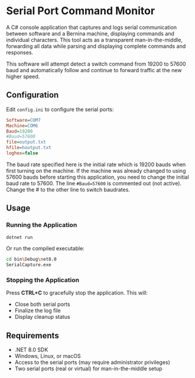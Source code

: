 # Serial Port Command Monitor

A C# console application that captures and logs serial communication between software and a Bernina machine, displaying commands and individual characters. This tool acts as a transparent man-in-the-middle, forwarding all data while parsing and displaying complete commands and responses.

This software will attempt detect a switch command from 19200 to 57600 baud and automatically follow and continue to forward traffic at the new higher speed.

## Configuration

Edit `config.ini` to configure the serial ports:

```ini
Software=COM7
Machine=COM6
Baud=19200
#Baud=57600
file=output.txt
hfile=houtput.txt
loghex=false
```

The baud rate specified here is the initial rate which is 19200 bauds when first turning on the machine. If the machine was already changed to using 57600 bauds before starting this application, you need to change the initial baud rate to 57600. The line `#Baud=57600` is commented out (not active). Change the # to the other line to switch baudrates.

## Usage

### Running the Application

```bash
dotnet run
```

Or run the compiled executable:

```bash
cd bin\Debug\net8.0
SerialCapture.exe
```

### Stopping the Application

Press **CTRL+C** to gracefully stop the application. This will:
- Close both serial ports
- Finalize the log file
- Display cleanup status

## Requirements

- .NET 8.0 SDK
- Windows, Linux, or macOS
- Access to the serial ports (may require administrator privileges)
- Two serial ports (real or virtual) for man-in-the-middle setup